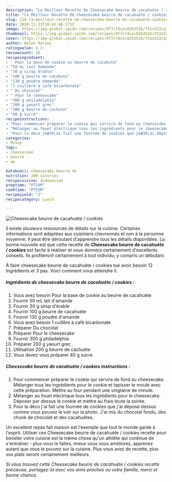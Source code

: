 ```yaml
---
description: "La Meilleur Recette De Cheesecake beurre de cacahuète / cookies"
title: "La Meilleur Recette De Cheesecake beurre de cacahuète / cookies"
slug: 116-la-meilleur-recette-de-cheesecake-beurre-de-cacahuete-cookies
date: 2020-11-23T18:43:48.571Z
image: https://img-global.cpcdn.com/recipes/9f7cfdcec82b352b/751x532cq70/cheesecake-beurre-de-cacahuete-cookies-photo-principale-de-la-recette.jpg
thumbnail: https://img-global.cpcdn.com/recipes/9f7cfdcec82b352b/751x532cq70/cheesecake-beurre-de-cacahuete-cookies-photo-principale-de-la-recette.jpg
cover: https://img-global.cpcdn.com/recipes/9f7cfdcec82b352b/751x532cq70/cheesecake-beurre-de-cacahuete-cookies-photo-principale-de-la-recette.jpg
author: Helen Harvey
ratingvalue: 4.3
reviewcount: 10
recipeingredient:
- " Pour la base de cookie au beurre de cacahute"
- "50 mL lait damande"
- "30 g sirop drable"
- "100 g beurre de cacahute"
- "130 g poudre damande"
- "1 cuillère à café bicarbonate"
- " Du chocolat"
- " Pour le cheesecake"
- "300 g philadelphia"
- "200 g yaourt grec"
- "200 g beurre de cachute"
- "40 g sucre"
recipeinstructions:
- "Pour commencer préparer le cookie qui servira de fond au cheesecake. Mélanger tous les ingrédients pour le cookie et tapisser le moule avec cette préparation. Mettre au four pendant une vingtaine de minute."
- "Mélanger au fouet électrique tous les ingrédients pour le cheesecake. Déposer par dessus le cookie et mettre au frais toute la soirée."
- "Pour la déco j&#39;ai fait une fournée de cookies que j&#39;ai déposé dessus comme vous pouvez le voir sur la photo. J&#39;ai mis du chocolat fondu, des chunk de chocolat et des cacahuètes."
categories:
- Resep
tags:
- cheesecake
- beurre
- de

katakunci: cheesecake beurre de 
nutrition: 208 calories
recipecuisine: Indonesian
preptime: "PT14M"
cooktime: "PT52M"
recipeyield: "2"
recipecategory: Lunch

---
```



![Cheesecake beurre de cacahuète / cookies](https://img-global.cpcdn.com/recipes/9f7cfdcec82b352b/751x532cq70/cheesecake-beurre-de-cacahuete-cookies-photo-principale-de-la-recette.jpg)

Il existe plusieurs ressources de détails sur la cuisine. Certaines informations sont adaptées aux cuisiniers chevronnés et non à la personne moyenne. Il peut être déroutant d'apprendre tous les détails disponibles. La bonne nouvelle est que cette recette de <strong> Cheesecake beurre de cacahuète / cookies </strong> est facile à réaliser et vous donnera certainement d'excellents conseils. Ils profiteront certainement à tout individu, y compris un débutant.

<!--inarticleads1-->

À faire cheesecake beurre de cacahuète / cookies tue avoir besoin 12 Ingrédients et 3 pas. Voici comment vous atteindre il.

##### Ingrédients de cheesecake beurre de cacahuète / cookies :

1. Vous avez besoin  Pour la base de cookie au beurre de cacahuète
1. Fournir 50 mL lait d&#39;amande
1. Fournir 30 g sirop d&#39;érable
1. Fournir 100 g beurre de cacahuète
1. Fournir 130 g poudre d&#39;amande
1. Vous avez besoin 1 cuillère à café bicarbonate
1. Préparer  Du chocolat
1. Préparer  Pour le cheesecake
1. Fournir 300 g philadelphia
1. Préparer 200 g yaourt grec
1. Utilisation 200 g beurre de cachuète
1. Vous devez vous préparer 40 g sucre




<!--inarticleads2-->

##### Cheesecake beurre de cacahuète / cookies instructions :

1. Pour commencer préparer le cookie qui servira de fond au cheesecake. Mélanger tous les ingrédients pour le cookie et tapisser le moule avec cette préparation. Mettre au four pendant une vingtaine de minute.
1. Mélanger au fouet électrique tous les ingrédients pour le cheesecake. Déposer par dessus le cookie et mettre au frais toute la soirée.
1. Pour la déco j&#39;ai fait une fournée de cookies que j&#39;ai déposé dessus comme vous pouvez le voir sur la photo. J&#39;ai mis du chocolat fondu, des chunk de chocolat et des cacahuètes.




<!--inarticleads1-->

<p>
Un excellent repas fait maison est l'exemple que tout le monde garde à l'esprit. Utiliser ces Cheesecake beurre de cacahuète / cookies recette pour booster votre cuisine est la même chose qu'un athlète qui continue de s'entraîner - plus vous le faites, mieux vous vous améliorez, apprenez autant que vous le pouvez sur la cuisine. Plus vous avez de recette, plus vos plats seront certainement meilleurs.
</p>

<p>
<i>Si vous trouvez cette Cheesecake beurre de cacahuète / cookies recette précieuse, partagez-la avec vos amis proches ou votre famille, merci et bonne chance.</i>
</p>
